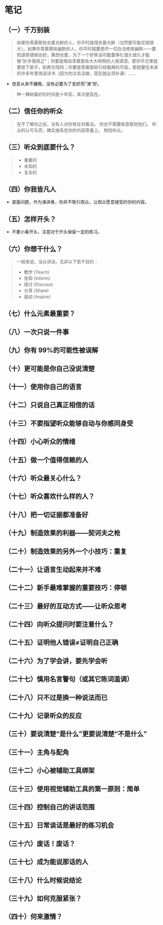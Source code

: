 # 笔记

## （一）千万别装

> 如果你羡慕那些衣着光鲜的人，你平时就得衣着光鲜（当然那可能花销很大）。如果你羡慕那些幽默的人，你平时就要想尽一切办法修炼幽默——要知道郭德纲也好，黄西也罢，为了一个好笑话可能要挣扎很久很久才能够“妙手偶得之”；你要是暗自羡慕那些大大咧咧的人很潇洒，那你平日里就要放下架子，别再文绉绉；你要是羡慕那些引经据典的华丽，那就要在未来的许多年里饱读诗书（因为你过去没做，现在就必须补课）……

- 改变从来不嫌晚，没有必要为了变好而“演”好。

> 种一棵树最好的时间是十年前，其次是现在。

## （二）信任你的听众

> 在不了解你之前，没有人对你有任何看法。
> 你也不需要故意取悦他们。
> 听众的认可与否，确实维系在你的内容质量上。
> 相信听众。

## （三）听众到底要什么？

> - 重要的
> - 未知的
> - 复杂的

## （四）你我皆凡人

- 直面问题，作为演讲者，你并不吸引观众，让观众愿意接受的你的内容。

## （五）怎样开头？

- 不要小看开头，注意对于开头保留一定的练习。

## （六）你想干什么？

> 一般来说，当众讲话，无非以下若干目的：
>
> - 教学 (Teach)
> - 告知 (Inform)
> - 探讨 (Discuss)
> - 分享 (Share)
> - 鼓动 (Inspire)

## （七）什么元素最重要？

## （八）一次只说一件事

## （九）你有 99%的可能性被误解

## （十）更可能是你自己没说清楚

## （十一）使用你自己的语言

## （十二）只说自己真正相信的话

## （十三）不要指望听众能够自动与你感同身受

## （十四）小心听众的情绪

## （十五）做一个值得信赖的人

## （十六）听众最关心什么？

## （十七）听众喜欢什么样的人？

## （十八）把一切证据都准备好

## （十九）制造效果的利器——契诃夫之枪

## （二十）制造效果的另外一个小技巧：重复

## （二十一）让语言生动起来并不难

## （二十二）新手最难掌握的重要技巧：停顿

## （二十三）最好的互动方式——让听众思考

## （二十四）向听众提问时要注意什么？

## （二十五）证明他人错误≠证明自己正确

## （二十六）为了学会讲，要先学会听

## （二十七）慎用名言警句（或其它陈词滥调）

## （二十八）只不过是换一种说法而已

## （二十九）记录听众的反应

## （三十）要说清楚“是什么”更要说清楚“不是什么”

## （三十一）主角与配角

## （三十二）小心被辅助工具绑架

## （三十三）使用视觉辅助工具的第一原则：简单

## （三十四）控制自己的讲话范围

## （三十五）日常谈话是最好的练习机会

## （三十六）废话！废话？

## （三十七）成为能说那话的人

## （三十八）什么时候说结论

## （三十九）如何克服紧张？

## （四十）何来激情？
